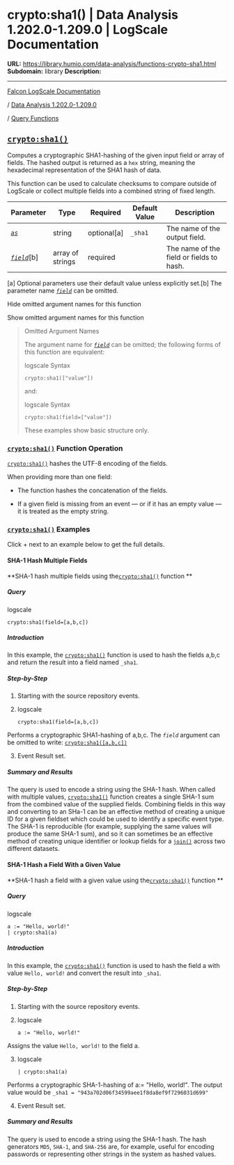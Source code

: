 # crypto:sha1() | Data Analysis 1.202.0-1.209.0 | LogScale Documentation

**URL:** https://library.humio.com/data-analysis/functions-crypto-sha1.html
**Subdomain:** library
**Description:** 

---

[Falcon LogScale Documentation](https://library.humio.com)

/ [Data Analysis 1.202.0-1.209.0](data-analysis-docs.html)

/ [Query Functions](functions.html)

## [`crypto:sha1()`](functions-crypto-sha1.html "crypto:sha1\(\)")

Computes a cryptographic SHA1-hashing of the given input field or array of fields. The hashed output is returned as a `hex` string, meaning the hexadecimal representation of the SHA1 hash of data. 

This function can be used to calculate checksums to compare outside of LogScale or collect multiple fields into a combined string of fixed length. 

Parameter| Type| Required| Default Value| Description  
---|---|---|---|---  
[ _`as`_](functions-crypto-sha1.html#query-functions-crypto-sha1-as)|  string| optional[a] | `_sha1`|  The name of the output field.   
[_`field`_](functions-crypto-sha1.html#query-functions-crypto-sha1-field)[b]| array of strings| required |  |  The name of the field or fields to hash.   
[a] Optional parameters use their default value unless explicitly set.[b] The parameter name [_`field`_](functions-crypto-sha1.html#query-functions-crypto-sha1-field) can be omitted.  
  
Hide omitted argument names for this function

Show omitted argument names for this function

> Omitted Argument Names
> 
> The argument name for [_`field`_](functions-crypto-sha1.html#query-functions-crypto-sha1-field) can be omitted; the following forms of this function are equivalent:
> 
> logscale Syntax
>     
>     
>     crypto:sha1(["value"])
> 
> and:
> 
> logscale Syntax
>     
>     
>     crypto:sha1(field=["value"])
> 
> These examples show basic structure only.

### [`crypto:sha1()`](functions-crypto-sha1.html "crypto:sha1\(\)") Function Operation

[`crypto:sha1()`](functions-crypto-sha1.html "crypto:sha1\(\)") hashes the UTF-8 encoding of the fields. 

When providing more than one field: 

  * The function hashes the concatenation of the fields. 

  * If a given field is missing from an event — or if it has an empty value — it is treated as the empty string. 




### [`crypto:sha1()`](functions-crypto-sha1.html "crypto:sha1\(\)") Examples

Click + next to an example below to get the full details.

#### SHA-1 Hash Multiple Fields

**SHA-1 hash multiple fields using the[`crypto:sha1()`](functions-crypto-sha1.html "crypto:sha1\(\)") function **

##### Query

logscale
    
    
    crypto:sha1(field=[a,b,c])

##### Introduction

In this example, the [`crypto:sha1()`](functions-crypto-sha1.html "crypto:sha1\(\)") function is used to hash the fields a,b,c and return the result into a field named `_sha1`. 

##### Step-by-Step

  1. Starting with the source repository events.

  2. logscale
         
         crypto:sha1(field=[a,b,c])

Performs a cryptographic SHA1-hashing of a,b,c. The _`field`_ argument can be omitted to write: [`crypto:sha1([a,b,c])`](functions-crypto-sha1.html "crypto:sha1\(\)")

  3. Event Result set.




##### Summary and Results

The query is used to encode a string using the SHA-1 hash. When called with multiple values, [`crypto:sha1()`](functions-crypto-sha1.html "crypto:sha1\(\)") function creates a single SHA-1 sum from the combined value of the supplied fields. Combining fields in this way and converting to an SHa-1 can be an effective method of creating a unique ID for a given fieldset which could be used to identify a specific event type. The SHA-1 is reproducible (for example, supplying the same values will produce the same SHA-1 sum), and so it can sometimes be an effective method of creating unique identifier or lookup fields for a [`join()`](functions-join.html "join\(\)") across two different datasets. 

#### SHA-1 Hash a Field With a Given Value

**SHA-1 hash a field with a given value using the[`crypto:sha1()`](functions-crypto-sha1.html "crypto:sha1\(\)") function **

##### Query

logscale
    
    
    a := "Hello, world!"
    | crypto:sha1(a)

##### Introduction

In this example, the [`crypto:sha1()`](functions-crypto-sha1.html "crypto:sha1\(\)") function is used to hash the field a with value `Hello, world!` and convert the result into `_sha1`. 

##### Step-by-Step

  1. Starting with the source repository events.

  2. logscale
         
         a := "Hello, world!"

Assigns the value `Hello, world!` to the field a. 

  3. logscale
         
         | crypto:sha1(a)

Performs a cryptographic SHA-1-hashing of a:= "Hello, world!". The output value would be `_sha1 = "943a702d06f34599aee1f8da8ef9f7296031d699"`

  4. Event Result set.




##### Summary and Results

The query is used to encode a string using the SHA-1 hash. The hash generators `MD5`, `SHA-1`, and `SHA-256` are, for example, useful for encoding passwords or representing other strings in the system as hashed values.
